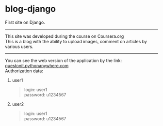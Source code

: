 # blog-django
First site on Django.<br>
***
This site was developed during the course on Coursera.org <br>
This is a blog with the ability to upload images, comment on articles by various users.
***
You can see the web version of the application by the link: [questonit.pythonanywhere.com](http://questonit.pythonanywhere.com/ "My site") <br>
Authorization data: <br>
1. user1
    > login: user1 <br>
    > password: u1234567
2. user2
    > login: user1 <br>
    > password: u1234567
